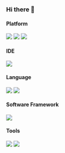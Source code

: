 ### Hi there 👋

<!--
**LaTristan/LaTristan** is a ✨ _special_ ✨ repository because its `README.md` (this file) appears on your GitHub profile.

Here are some ideas to get you started:

- 🔭 I’m currently working on ...
- 🌱 I’m currently learning ...
- 👯 I’m looking to collaborate on ...
- 🤔 I’m looking for help with ...
- 💬 Ask me about ...
- 📫 How to reach me: ...
- 😄 Pronouns: ...
- ⚡ Fun fact: ...
-->

<!--![info](https://github-readme-stats.vercel.app/api?username=LaTristan&show_icons=true)-->
#### Platform
[![](https://img.shields.io/badge/Windows-10-2376bc?style=flat-square&logo=windows&logoColor=ffffff)](https://www.microsoft.com/windows/get-windows-10)
[![](https://img.shields.io/badge/-Linux-fcc624?style=flat-square&logo=linux&logoColor=white)](https://www.linuxfoundation.org/)
[![](https://img.shields.io/badge/-Android-green?style=flat-square&logo=android&logoColor=white)](https://developer.android.google.cn/)

#### IDE
[![](https://img.shields.io/badge/IDE-Visual%20Studio%20Code-blue?style=flat-square&logo=visual-studio-code&logoColor=ffffff)](https://code.visualstudio.com/)

#### Language
[![](https://img.shields.io/badge/-C/C%2B%2B-007396?style=flat-square&logo=c%2B%2B&logoColor=ffffff)](http://gcc.gnu.org/)
[![](https://img.shields.io/badge/-Python-3776AB?style=flat-square&logo=python&logoColor=ffffff)](https://www.python.org/)

#### Software Framework
[![](https://img.shields.io/badge/-Win32-blue?style=flat-square&logo=Windows&logoColor=white)](https://docs.microsoft.com/zh-cn/windows/win32/)

#### Tools
[![](https://img.shields.io/badge/-Docker-2496ED?style=flat-square&logo=docker&logoColor=ffffff)](https://www.docker.com/)
[![](https://img.shields.io/badge/-Git-f05032?style=flat-square&logo=git&logoColor=white)](https://git-scm.com/)
